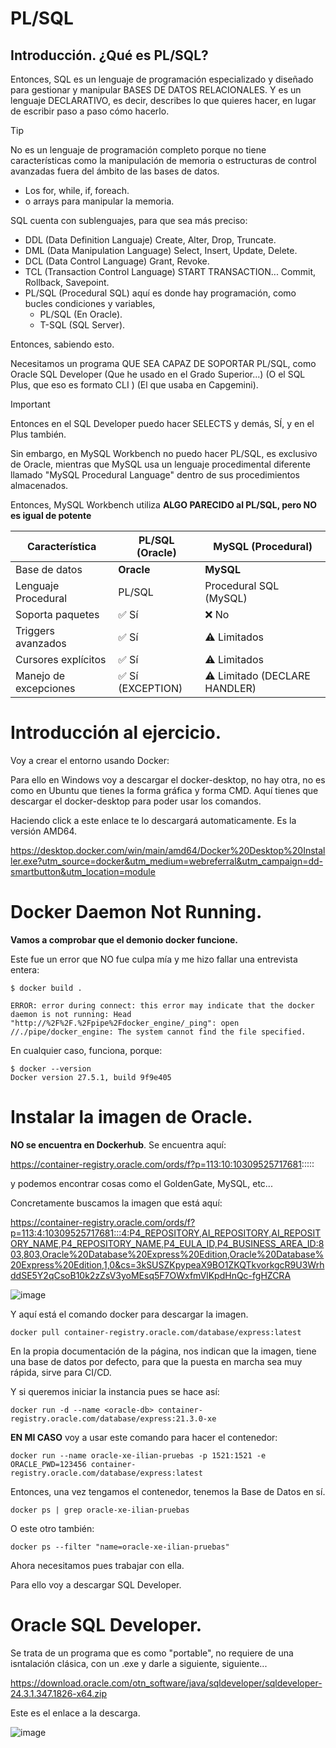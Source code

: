# PL/SQL
## Introducción. ¿Qué es PL/SQL?

Entonces, SQL es un lenguaje de programación especializado y diseñado para gestionar y manipular BASES DE DATOS RELACIONALES. Y es un lenguaje DECLARATIVO, es decir, describes lo que quieres hacer, en lugar de escribir paso a paso cómo hacerlo.

>[!TIP]
>No es un lenguaje de programación completo porque no tiene características como la manipulación de memoria o estructuras de control avanzadas fuera del ámbito de las bases de datos.
>- Los for, while, if, foreach.
>- o arrays para manipular la memoria.
>

SQL cuenta con sublenguajes, para que sea más preciso:

- DDL (Data Definition Languaje) Create, Alter, Drop, Truncate.
- DML (Data Manipulation Language) Select, Insert, Update, Delete.
- DCL (Data Control Language) Grant, Revoke.
- TCL (Transaction Control Language) START TRANSACTION... Commit, Rollback, Savepoint.
- PL/SQL (Procedural SQL) aquí es donde hay programación, como bucles condiciones y variables,
  - PL/SQL (En Oracle).
  - T-SQL (SQL Server).

Entonces, sabiendo esto.

Necesitamos un programa QUE SEA CAPAZ DE SOPORTAR PL/SQL, como Oracle SQL Developer (Que he usado en el Grado Superior...) (O el SQL Plus, que eso es formato CLI ) (El que usaba en Capgemini). 

>[!IMPORTANT]
>Entonces en el SQL Developer puedo hacer SELECTS y demás, SÍ, y en el Plus también.
>
>Sin embargo, en MySQL Workbench no puedo hacer PL/SQL, es exclusivo de Oracle, mientras que MySQL usa un lenguaje procedimental diferente llamado "MySQL Procedural Language" dentro de sus procedimientos almacenados.
>
>Entonces, MySQL Workbench utiliza **ALGO PARECIDO al PL/SQL, pero NO es igual de potente**
>
>| Característica | PL/SQL (Oracle) | MySQL (Procedural) |
>| ------------- | ------------- | ------------- |
>| Base de datos | **Oracle** | **MySQL** |
>| Lenguaje Procedural  | PL/SQL | Procedural SQL (MySQL) |
>| Soporta paquetes	  | ✅ Sí | ❌ No |
>| Triggers avanzados  | ✅ Sí | ⚠️ Limitados |
>| Cursores explícitos | ✅ Sí | ⚠️ Limitados  |
>| Manejo de excepciones  | ✅ Sí (EXCEPTION)  | ⚠️ Limitado (DECLARE HANDLER) |


# Introducción al ejercicio.
Voy a crear el entorno usando Docker:

Para ello en Windows voy a descargar el docker-desktop, no hay otra, no es como en Ubuntu que tienes la forma gráfica y forma CMD.
Aquí tienes que descargar el docker-desktop para poder usar los comandos.

Haciendo click a este enlace te lo descargará automaticamente. Es la versión AMD64.

https://desktop.docker.com/win/main/amd64/Docker%20Desktop%20Installer.exe?utm_source=docker&utm_medium=webreferral&utm_campaign=dd-smartbutton&utm_location=module

# Docker Daemon Not Running.
**Vamos a comprobar que el demonio docker funcione.**

Este fue un error que NO fue culpa mía y me hizo fallar una entrevista entera:

```
$ docker build .

ERROR: error during connect: this error may indicate that the docker daemon is not running: Head "http://%2F%2F.%2Fpipe%2Fdocker_engine/_ping": open //./pipe/docker_engine: The system cannot find the file specified.
```

En cualquier caso, funciona, porque:

```
$ docker --version
Docker version 27.5.1, build 9f9e405
```

# Instalar la imagen de Oracle.

**NO se encuentra en Dockerhub**. Se encuentra aquí:

https://container-registry.oracle.com/ords/f?p=113:10:10309525717681:::::

y podemos encontrar cosas como el GoldenGate, MySQL, etc...

Concretamente buscamos la imagen que está aquí:

https://container-registry.oracle.com/ords/f?p=113:4:10309525717681:::4:P4_REPOSITORY,AI_REPOSITORY,AI_REPOSITORY_NAME,P4_REPOSITORY_NAME,P4_EULA_ID,P4_BUSINESS_AREA_ID:803,803,Oracle%20Database%20Express%20Edition,Oracle%20Database%20Express%20Edition,1,0&cs=3kSUSZKpypeaX9BO1ZKQTkvorkgcR9U3WrhddSE5Y2qCsoB10k2zZsV3yoMEsq5F7OWxfmVlKpdHnQc-fgHZCRA

![image](https://github.com/user-attachments/assets/3e2f30b7-a029-4d17-a262-bb762c894bd8)

Y aquí está el comando docker para descargar la imagen.

```
docker pull container-registry.oracle.com/database/express:latest
```

En la propia documentación de la página, nos indican que la imagen, tiene una base de datos por defecto, para que la puesta en marcha sea muy rápida, sirve para CI/CD.

Y si queremos iniciar la instancia pues se hace así:

```
docker run -d --name <oracle-db> container-registry.oracle.com/database/express:21.3.0-xe
```

**EN MI CASO**  voy a usar este comando para hacer el contenedor:

```
docker run --name oracle-xe-ilian-pruebas -p 1521:1521 -e ORACLE_PWD=123456 container-registry.oracle.com/database/express:latest
```

Entonces, una vez tengamos el contenedor, tenemos la Base de Datos en sí. 

```
docker ps | grep oracle-xe-ilian-pruebas
```
O este otro también:
```
docker ps --filter "name=oracle-xe-ilian-pruebas"
```
Ahora necesitamos pues trabajar con ella.

Para ello voy a descargar SQL Developer.

# Oracle SQL Developer.

Se trata de un programa que es como "portable", no requiere de una isntalación clásica, con un .exe y darle a siguiente, siguiente...

https://download.oracle.com/otn_software/java/sqldeveloper/sqldeveloper-24.3.1.347.1826-x64.zip

Este es el enlace a la descarga.

![image](https://github.com/user-attachments/assets/1ad08265-9e49-4ca0-b9d8-5dbff6f24676)


